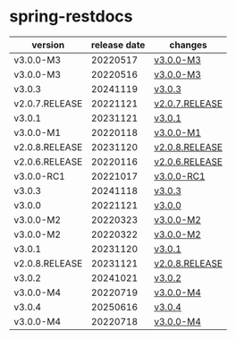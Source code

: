 # spring-restdocs	


|version|release date|changes|
|---|---|---|
|v3.0.0-M3|20220517|[v3.0.0-M3](./v3.0.0-M3-20220517.md)|
|v3.0.0-M3|20220516|[v3.0.0-M3](./v3.0.0-M3-20220516.md)|
|v3.0.3|20241119|[v3.0.3](./v3.0.3-20241119.md)|
|v2.0.7.RELEASE|20221121|[v2.0.7.RELEASE](./v2.0.7.RELEASE-20221121.md)|
|v3.0.1|20231121|[v3.0.1](./v3.0.1-20231121.md)|
|v3.0.0-M1|20220118|[v3.0.0-M1](./v3.0.0-M1-20220118.md)|
|v2.0.8.RELEASE|20231120|[v2.0.8.RELEASE](./v2.0.8.RELEASE-20231120.md)|
|v2.0.6.RELEASE|20220116|[v2.0.6.RELEASE](./v2.0.6.RELEASE-20220116.md)|
|v3.0.0-RC1|20221017|[v3.0.0-RC1](./v3.0.0-RC1-20221017.md)|
|v3.0.3|20241118|[v3.0.3](./v3.0.3-20241118.md)|
|v3.0.0|20221121|[v3.0.0](./v3.0.0-20221121.md)|
|v3.0.0-M2|20220323|[v3.0.0-M2](./v3.0.0-M2-20220323.md)|
|v3.0.0-M2|20220322|[v3.0.0-M2](./v3.0.0-M2-20220322.md)|
|v3.0.1|20231120|[v3.0.1](./v3.0.1-20231120.md)|
|v2.0.8.RELEASE|20231121|[v2.0.8.RELEASE](./v2.0.8.RELEASE-20231121.md)|
|v3.0.2|20241021|[v3.0.2](./v3.0.2-20241021.md)|
|v3.0.0-M4|20220719|[v3.0.0-M4](./v3.0.0-M4-20220719.md)|
|v3.0.4|20250616|[v3.0.4](./v3.0.4-20250616.md)|
|v3.0.0-M4|20220718|[v3.0.0-M4](./v3.0.0-M4-20220718.md)|
